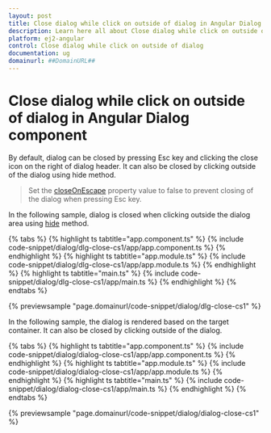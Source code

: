 ```yaml
---
layout: post
title: Close dialog while click on outside of dialog in Angular Dialog component | Syncfusion
description: Learn here all about Close dialog while click on outside of dialog in Syncfusion Angular Dialog component of Syncfusion Essential JS 2 and more.
platform: ej2-angular
control: Close dialog while click on outside of dialog 
documentation: ug
domainurl: ##DomainURL##
---
```


# Close dialog while click on outside of dialog in Angular Dialog component

By default, dialog can be closed by pressing Esc key and clicking the close icon on the right of dialog header. It can also be closed by clicking outside of the dialog using hide method.

> Set the [closeOnEscape](https://ej2.syncfusion.com/angular/documentation/api/dialog/#closeonescape) property value to false to prevent closing of the dialog when pressing Esc key.

In the following sample, dialog is closed when clicking outside the dialog area using [hide](https://ej2.syncfusion.com/angular/documentation/api/dialog/#hide) method.

{% tabs %}
{% highlight ts tabtitle="app.component.ts" %}
{% include code-snippet/dialog/dlg-close-cs1/app/app.component.ts %}
{% endhighlight %}
{% highlight ts tabtitle="app.module.ts" %}
{% include code-snippet/dialog/dlg-close-cs1/app/app.module.ts %}
{% endhighlight %}
{% highlight ts tabtitle="main.ts" %}
{% include code-snippet/dialog/dlg-close-cs1/app/main.ts %}
{% endhighlight %}
{% endtabs %}
  
{% previewsample "page.domainurl/code-snippet/dialog/dlg-close-cs1" %}

In the following sample, the dialog is rendered based on the target container. It can also be closed by clicking outside of the dialog.

{% tabs %}
{% highlight ts tabtitle="app.component.ts" %}
{% include code-snippet/dialog/dialog-close-cs1/app/app.component.ts %}
{% endhighlight %}
{% highlight ts tabtitle="app.module.ts" %}
{% include code-snippet/dialog/dialog-close-cs1/app/app.module.ts %}
{% endhighlight %}
{% highlight ts tabtitle="main.ts" %}
{% include code-snippet/dialog/dialog-close-cs1/app/main.ts %}
{% endhighlight %}
{% endtabs %}
  
{% previewsample "page.domainurl/code-snippet/dialog/dialog-close-cs1" %}